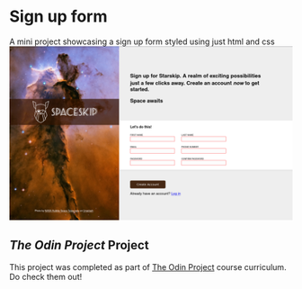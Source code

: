 # Sign up form
A mini project showcasing a sign up form styled using just html and css
![](docs/demo.png)

## *The Odin Project* Project
This project was completed as part of [The Odin Project](https://www.theodinproject.com) course curriculum. Do check them out!
